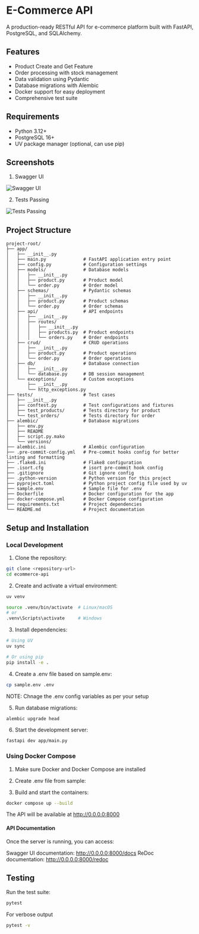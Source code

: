# E-Commerce API

A production-ready RESTful API for e-commerce platform built with FastAPI, PostgreSQL, and SQLAlchemy.

## Features

- Product Create and Get Feature
- Order processing with stock management
- Data validation using Pydantic
- Database migrations with Alembic
- Docker support for easy deployment
- Comprehensive test suite

## Requirements

- Python 3.12+
- PostgreSQL 16+
- UV package manager (optional, can use pip)

## Screenshots
1. Swagger UI

![Swagger UI](https://i.ibb.co/F4yPJmWT/image.png)


2. Tests Passing

![Tests Passing](https://i.ibb.co/rRNppY6N/image.png)

## Project Structure

```
project-root/
├── app/
│   ├── __init__.py
│   ├── main.py              # FastAPI application entry point
│   ├── config.py            # Configuration settings
│   ├── models/              # Database models
│   │   ├── __init__.py
│   │   ├── product.py       # Product model
│   │   └── order.py         # Order model
│   ├── schemas/             # Pydantic schemas
│   │   ├── __init__.py
│   │   ├── product.py       # Product schemas
│   │   └── order.py         # Order schemas
│   ├── api/                 # API endpoints
│   │   ├── __init__.py
│   │   ├── routes/
│   │   │   ├── __init__.py
│   │   │   ├── products.py  # Product endpoints
│   │   │   └── orders.py    # Order endpoints
│   ├── crud/                # CRUD operations
│   │   ├── __init__.py
│   │   ├── product.py       # Product operations
│   │   └── order.py         # Order operations
│   ├── db/                  # Database connection
│   │   ├── __init__.py
│   │   └── database.py      # DB session management
│   └── exceptions/          # Custom exceptions
│       ├── __init__.py
│       └── http_exceptions.py
├── tests/                   # Test cases
│   ├── __init__.py
│   ├── conftest.py          # Test configurations and fixtures
│   ├── test_products/       # Tests directory for product
│   └── test_orders/         # Tests directory for order
├── alembic/                 # Database migrations
│   ├── env.py
│   ├── README
│   ├── script.py.mako
│   └── versions/
├── alembic.ini              # Alembic configuration
├── .pre-commit-config.yml   # Pre-commit hooks config for better linting and formatting
├── .flake8.ini              # Flake8 configuration
├── .isort.cfg               # isort pre-commit hook config
├── .gitignore               # Git ignore config
├── .python-version          # Python version for this project
├── pyproject.toml           # Python project config file used by uv
├── sample.env               # Sample file for .env
├── Dockerfile               # Docker configuration for the app
├── docker-compose.yml       # Docker Compose configuration
├── requirements.txt         # Project dependencies
└── README.md                # Project documentation

```


## Setup and Installation

### Local Development

1. Clone the repository:
```bash
git clone <repository-url>
cd ecommerce-api
```

2. Create and activate a virtual environment:
```bash
uv venv

source .venv/bin/activate  # Linux/macOS
# or
.venv\Scripts\activate     # Windows
```

3. Install dependencies:
```bash
# Using UV
uv sync

# Or using pip
pip install -e .
```

4. Create a .env file based on sample.env:
```bash
cp sample.env .env
```
NOTE: Chnage the .env config variables as per your setup

5. Run database migrations:
```bash
alembic upgrade head
```

6. Start the development server:
```bash
fastapi dev app/main.py
```

### Using Docker Compose

1. Make sure Docker and Docker Compose are installed

2. Create .env file from sample:

3. Build and start the containers:
```bash
docker compose up --build
```
The API will be available at http://0.0.0.0:8000

#### API Documentation
Once the server is running, you can access:

Swagger UI documentation: http://0.0.0.0:8000/docs
ReDoc documentation: http://0.0.0.0:8000/redoc


## Testing

Run the test suite:
```bash
pytest
```
For verbose output
```bash
pytest -v
```
